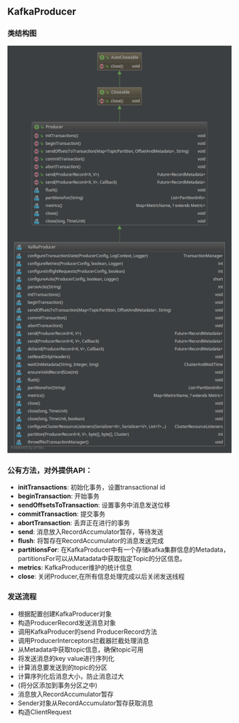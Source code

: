## KafkaProducer

### 类结构图
![KafkaProducer.png](image/KafkaProducer.png)

### 公有方法，对外提供API：
- **initTransactions**: 初始化事务，设置transactional id
- **beginTransaction**: 开始事务
- **sendOffsetsToTransaction**: 设置事务中消息发送位移
- **commitTransaction**: 提交事务
- **abortTransaction**: 丢弃正在进行的事务
- **send**: 消息放入RecordAccumulator暂存，等待发送
- **flush**: 将暂存在RecordAccumulator的消息发送完成
- **partitionsFor**: 在KafkaProducer中有一个存储kafka集群信息的Metadata，partitionsFor可以从Matadata中获取指定Topic的分区信息。
- **metrics**: KafkaProducer维护的统计信息
- **close**: 关闭Producer,在所有信息处理完成以后关闭发送线程

### 发送流程
- 根据配置创建KafkaProducer对象
- 构造ProducerRecord发送消息对象
- 调用KafkaProducer的send ProducerRecord方法
- 调用ProducerInterceptors拦截器拦截处理消息
- 从Metadata中获取topic信息，确保topic可用
- 将发送消息的key value进行序列化
- 计算消息要发送到的topic的分区
- 计算序列化后消息大小，防止消息过大
- (将分区添加到事务分区之中)
- 消息放入RecordAccumulator暂存
- Sender对象从RecordAccumulator暂存获取消息
- 构造ClientRequest
